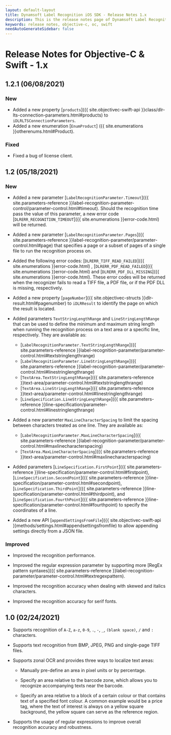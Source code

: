 ```yaml
---
layout: default-layout
title: Dynamsoft Label Recognition iOS SDK - Release Notes 1.x
description: This is the release notes page of Dynamsoft Label Recognition for iOS SDK version 1.x.
keywords: release notes, objective-c, oc, swift
needAutoGenerateSidebar: false
---
```


# Release Notes for Objective-C & Swift - 1.x

## 1.2.1 (06/08/2021)

### New
- Added a new property [`products`]({{ site.objectivec-swift-api }}class/dlr-lts-connection-parameters.html#products) to `iDLRLTSConnectionParameters`.
- Added a new enumeration [`EnumProduct`] ({{ site.enumerations }}otherenums.html#Product).

### Fixed
- Fixed a bug of license client.


## 1.2 (05/18/2021)

### New

- Added a new parameter [`LabelRecognitionParameter.Timeout`]({{ site.parameters-reference }}label-recognition-parameter-control/parameter-control.html#timeout). Should the recognition time pass the value of this parameter, a new error code [`DLRERR_RECOGNITION_TIMEOUT`]({{ site.enumerations }}error-code.html) will be returned.

- Added a new parameter [`LabelRecognitionParameter.Pages`]({{ site.parameters-reference }}label-recognition-parameter/parameter-control.html#page) that specifies a page or a subset of pages of a single file to run the recognition process on.

- Added the following error codes: [`DLRERR_TIFF_READ_FAILED`]({{ site.enumerations }}error-code.html) , [`DLRERR_PDF_READ_FAILED`]({{ site.enumerations }}error-code.html) and [`DLRERR_PDF_DLL_MISSING`]({{ site.enumerations }}error-code.html). These error codes will be returned when the recognizer fails to read a TIFF file, a PDF file, or if the PDF DLL is missing, respectively.

- Added a new property [`pageNumber`]({{ site.objectivec-structs }}dlr-result.html#pagenumber) to `iDLRResult` to identify the page on which the result is located.

- Added parameters `TextStringLengthRange` and `LineStringLengthRange` that can be used to define the minimum and maximum string length when running the recognition process on a text area or a specific line, respectively. They are available as:
  - [`LabelRecognitionParameter.TextStringLengthRange`]({{ site.parameters-reference }}label-recognition-parameter/parameter-control.html#textstringlengthrange)
  - [`LabelRecognitionParameter.LineStringLengthRange`]({{ site.parameters-reference }}label-recognition-parameter/parameter-control.html#linestringlengthrange)
  - [`TextArea.TextStringLengthRange`]({{ site.parameters-reference }}text-area/parameter-control.html#textstringlengthrange)
  - [`TextArea.LineStringLengthRange`]({{ site.parameters-reference }}text-area/parameter-control.html#linestringlengthrange)
  - [`LineSpecification.LineStringLengthRange`]({{ site.parameters-reference }}line-specification/parameter-control.html#linestringlengthrange)

- Added a new parameter `MaxLineCharacterSpacing` to limit the spacing between characters treated as one line. They are available as:
  - [`LabelRecognitionParameter.MaxLineCharacterSpacing`]({{ site.parameters-reference }}label-recognition-parameter/parameter-control.html#maxlinecharacterspacing)
  - [`TextArea.MaxLineCharacterSpacing`]({{ site.parameters-reference }}text-area/parameter-control.html#maxlinecharacterspacing)

- Added parameters [`LineSpecification.FirstPoint`]({{ site.parameters-reference }}line-specification/parameter-control.html#firstpoint), [`LineSpecification.SecondPoint`]({{ site.parameters-reference }}line-specification/parameter-control.html#secondpoint), [`LineSpecification.ThirdPoint`]({{ site.parameters-reference }}line-specification/parameter-control.html#thirdpoint), and [`LineSpecification.FourthPoint`]({{ site.parameters-reference }}line-specification/parameter-control.html#fourthpoint) to specify the coordinates of a line.

- Added a new API [`appendSettingsFromFile`]({{ site.objectivec-swift-api }}methods/settings.html#appendsettingsfromfile) to allow appending settings directly from a JSON file.

### Improved

- Improved the recognition performance.

- Improved the regular expression parameter by supporting more [RegEx pattern syntaxes]({{ site.parameters-reference }}label-recognition-parameter/parameter-control.html#textregexpattern).

- Improved the recognition accuracy when dealing with skewed and italics characters.

- Improved the recognition accuracy for serif fonts.


## 1.0 (02/24/2021)

* Supports recognition of `A-Z`, `a-z`, `0-9`, `.`, `-`, `_`, `(blank space)`, `/` and `:` characters.

* Supports text recognition from BMP, JPEG, PNG and single-page TIFF files.

* Supports zonal OCR and provides three ways to localize text areas:

	- Manually pre-define an area in pixel units or by percentage.

	- Specify an area relative to the barcode zone, which allows you to recognize accompanying texts near the barcode.

	- Specify an area relative to a block of a certain colour or that contains text of a specified font colour. A common example would be a price tag, where the text of interest is always on a yellow square background, the yellow square can serve as the reference region.

* Supports the usage of regular expressions to improve overall recognition accuracy and robustness.
